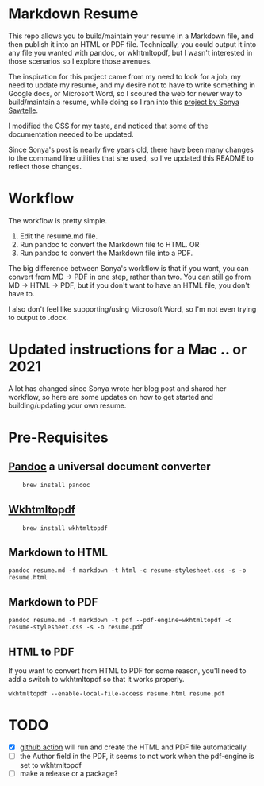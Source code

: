 # Markdown Resume

<link href="retro.css" rel="stylesheet"></link>

This repo allows you to build/maintain your resume in a Markdown file, and then publish it into an HTML or PDF file.
Technically, you could output it into any file you wanted with pandoc, or wkhtmltopdf, but I wasn't interested in those scenarios so I explore those avenues.

The inspiration for this project came from my need to look for a job, my need to update my resume, and my desire not to have to write something in Google docs, or Microsoft Word, so I scoured the web for newer way to build/maintain a resume, while doing so I ran into this [project by Sonya Sawtelle](https://sdsawtelle.github.io/blog/output/simple-markdown-resume-with-pandoc-and-wkhtmltopdf.html).

I modified the CSS for my taste, and noticed that some of the documentation needed to be updated.

Since Sonya's post is nearly five years old, there have been many changes to the command line utilities that she used, so I've updated this README to reflect those changes.

# Workflow

The workflow is pretty simple.

1. Edit the resume.md file.
1. Run pandoc to convert the Markdown file to HTML. OR
1. Run pandoc to convert the Markdown file into a PDF.

The big difference between Sonya's workflow is that if you want, you can convert from MD -> PDF in one step, rather than two. You can still go from MD -> HTML -> PDF, but if you don't want to have an HTML file, you don't have to.

I also don't feel like supporting/using Microsoft Word, so I'm not even trying to output to .docx.

# Updated instructions for a Mac .. or 2021

A lot has changed since Sonya wrote her blog post and shared her workflow, so here are some updates on how to get started and building/updating your own resume.

# Pre-Requisites

## [Pandoc](https://pandoc.org) a universal document converter

```bash
    brew install pandoc
```

## [Wkhtmltopdf](https://wkhtmltopdf.org)

```
    brew install wkhtmltopdf
```

## Markdown to HTML

```
pandoc resume.md -f markdown -t html -c resume-stylesheet.css -s -o resume.html
```

## Markdown to PDF

```
pandoc resume.md -f markdown -t pdf --pdf-engine=wkhtmltopdf -c resume-stylesheet.css -s -o resume.pdf
```

## HTML to PDF

If you want to convert from HTML to PDF for some reason, you'll need to add a switch to wkhtmltopdf so that it works properly.

```
wkhtmltopdf --enable-local-file-access resume.html resume.pdf
```

# TODO

- [x] [github action](https://github.com/pandoc/pandoc-action-example) will run and create the HTML and PDF file automatically.
- [ ] the Author field in the PDF, it seems to not work when the pdf-engine is set to wkhtmltopdf
- [ ] make a release or a package?
